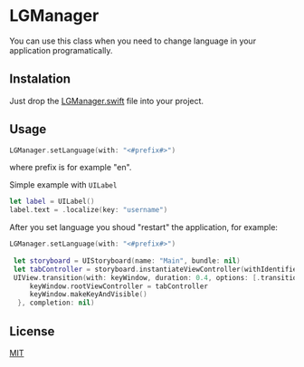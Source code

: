 # LGManager

You can use this class when you need to change language in your application programatically.

## Instalation 
Just drop the [LGManager.swift](https://github.com/MartinStamenkovski/LGManager/blob/master/LGManager.swift) file into your project.

## Usage
```swift
LGManager.setLanguage(with: "<#prefix#>") 
```
where prefix is for example "en".

Simple example with ```UILabel```
```swift
let label = UILabel()
label.text = .localize(key: "username")
```

After you set language you shoud "restart" the application, for example:

```swift
LGManager.setLanguage(with: "<#prefix#>")
 
 let storyboard = UIStoryboard(name: "Main", bundle: nil)
 let tabController = storyboard.instantiateViewController(withIdentifier: "tabBarController") as! UITabBarController
 UIView.transition(with: keyWindow, duration: 0.4, options: [.transitionFlipFromLeft, .curveEaseInOut], animations: {
     keyWindow.rootViewController = tabController
     keyWindow.makeKeyAndVisible()
  }, completion: nil)
```
## License
[MIT](https://github.com/MartinStamenkovski/LGManager/blob/master/LICENSE)
